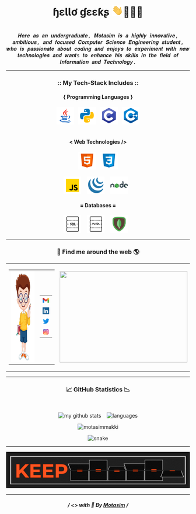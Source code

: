 # <h1 align="center"> ɧɛƖƖơ ɠɛɛƙʂ <img src="./resources/Waving%20Hand.gif" style="max-width:100">👨🏼‍💻<h1>

<p align="center">
<samp> 
   <!-- <img align="center" src="./resources/My-Tech-Cover-Pinned.png"> -->
</samp>
   
<p align="center">
<samp> 
	𝑯𝒆𝒓𝒆 𝒂𝒔 𝒂𝒏 𝒖𝒏𝒅𝒆𝒓𝒈𝒓𝒂𝒅𝒖𝒂𝒕𝒆, 𝑴𝒐𝒕𝒂𝒔𝒊𝒎 𝒊𝒔 𝒂 𝒉𝒊𝒈𝒉𝒍𝒚 𝒊𝒏𝒏𝒐𝒗𝒂𝒕𝒊𝒗𝒆, 𝒂𝒎𝒃𝒊𝒕𝒊𝒐𝒖𝒔, 𝒂𝒏𝒅 𝒇𝒐𝒄𝒖𝒔𝒆𝒅 𝑪𝒐𝒎𝒑𝒖𝒕𝒆𝒓 𝑺𝒄𝒊𝒆𝒏𝒄𝒆 𝑬𝒏𝒈𝒊𝒏𝒆𝒆𝒓𝒊𝒏𝒈 𝒔𝒕𝒖𝒅𝒆𝒏𝒕, 𝒘𝒉𝒐 𝒊𝒔 𝒑𝒂𝒔𝒔𝒊𝒐𝒏𝒂𝒕𝒆 𝒂𝒃𝒐𝒖𝒕 𝒄𝒐𝒅𝒊𝒏𝒈 𝒂𝒏𝒅 𝒆𝒏𝒋𝒐𝒚𝒔 𝒕𝒐 𝒆𝒙𝒑𝒆𝒓𝒊𝒎𝒆𝒏𝒕 𝒘𝒊𝒕𝒉 𝒏𝒆𝒘 𝒕𝒆𝒄𝒉𝒏𝒐𝒍𝒐𝒈𝒊𝒆𝒔 𝒂𝒏𝒅 𝒘𝒂𝒏𝒕s 𝒕𝒐 𝒆𝒏𝒉𝒂𝒏𝒄𝒆 𝒉𝒊𝒔 𝒔𝒌𝒊𝒍𝒍𝒔 𝒊𝒏 𝒕𝒉𝒆 𝒇𝒊𝒆𝒍𝒅 𝒐𝒇 𝑰𝒏𝒇𝒐𝒓𝒎𝒂𝒕𝒊𝒐𝒏 𝒂𝒏𝒅 𝑻𝒆𝒄𝒉𝒏𝒐𝒍𝒐𝒈𝒚.
</samp>

<hr>
<h3 align="center"> :: My Tech-Stack Includes :: </h3>

<h4 align='center'>{ Programming Languages }</h4>
<p align='center'>
  <img src="./resources/java.png" />&nbsp;&nbsp;
   <img src="./resources/python.png" />&nbsp;&nbsp;
  <img src="./resources/c.png" />&nbsp;&nbsp; 
  <img src="./resources/c%2B%2B.png" /> <br> <br>
</p>

<h4 align='center'>< Web Technologies /></h4>
<p align='center'>
  <img src="./resources/html-5.png" />&nbsp;&nbsp;
  <img src="./resources/css-3.png" /><br> <br>
  <img src="./resources/javascript.png" />&nbsp;&nbsp;&nbsp; 
  <img src="./resources/jquery.png" />&nbsp;&nbsp;&nbsp; 
  <img src="./resources/nodejs.png" />&nbsp;&nbsp;&nbsp; 
</p>

<h4 align='center'>= Databases =</h4>
<p align='center'>
  <img src="./resources/sql.png" />&nbsp;&nbsp;&nbsp; 
  <img src="./resources/pl-sql.png" />&nbsp;&nbsp;&nbsp; 
  <img src="./resources/mongodb.png" />&nbsp;&nbsp;&nbsp; 
</p>
<hr>

<h3 align="center">🔎 Find me around the web 🌎</h3>
<table align="center" width="100%">
  <tr>
    <td align="center">
      <table align="center" width="100%">
        <tr>
          <td align="center">
            <img width="150" height="250" src="./resources/boy.png">
          </td>
          <td align="center">
            <table align="center" width="100%">
              <tr>
                <td align="center">
                  <a href="mailto:makkimotasim@gmail.com"> <img src="./resources/gmail.png"/> </a>
                </td>
              </tr>
              <tr>
                <td align="center">
                  <a href="https://www.linkedin.com/in/motasim-010b0a135/"> <img src="./resources/linkedin.png" /> </a>
                </td>
              </tr>
              <tr>
                <td align="center">
                  <a href="https://twitter.com/_motasim_"> <img src="./resources/twitter.png" /> </a>
                </td>
              </tr>
              <tr>
                <td align="center">
                  <a href="https://www.instagram.com/dev.motasim"> <img src="./resources/instagram.png" /> </a>
                </td>
              </tr>
            </table>
          </td>
        </tr>
      </table>
    </td>
    <td align="center">
      <img width="350" height="250" src="./resources/workspace-gif.gif">
    </td>
  </tr>
</table>
<hr>
   
<h3 align="center">📈 GitHub Statistics 📉</h3><br>
<p align="center">
<img src="https://github-readme-stats.vercel.app/api?username=motasimmakki&show_icons=true&theme=tokyonight" alt="my github stats" height="50%" width="50%"/>&nbsp;&nbsp;&nbsp;
<img src="https://github-readme-stats.vercel.app/api/top-langs/?username=motasimmakki&layout=compact&theme=tokyonight" alt="languages" height="50%" width="41.5%"/>
</p>
   
<p align="center"> <img src="https://komarev.com/ghpvc/?username=motasimmakki&style=plastic&label=PROFILE+VIEWS" alt="motasimmakki" /> </p>
   
<p align="center">
  <img src="https://github.com/motasimmakki/motasimmakki/blob/output/github-contribution-grid-snake.svg" alt="snake"></center>
</p>

<hr>

<p align="center">
  <img src="./resources/Keep%20Coding.gif" alt="keep-coding"></center>
</p>

<hr>

<h5 align='center'>
  / <> with 🧡 By <a href="https://github.com/motasimmakki">Motasim</a> /
<h5>